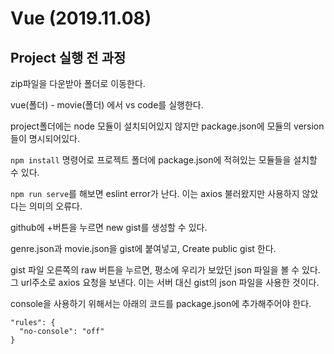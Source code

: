 # Vue (2019.11.08)

## Project 실행 전 과정

zip파일을 다운받아 폴더로 이동한다.

vue(폴더) - movie(폴더) 에서 vs code를 실행한다.

project폴더에는 node 모듈이 설치되어있지 않지만 package.json에 모듈의 version들이 명시되어있다.

`npm install` 명령어로 프로젝트 폴더에 package.json에 적혀있는 모듈들을 설치할 수 있다.

`npm run serve`를 해보면 eslint error가 난다. 이는 axios 불러왔지만 사용하지 않았다는 의미의 오류다.

github에 +버튼을 누르면 new gist를 생성할 수 있다.

genre.json과 movie.json을 gist에 붙여넣고, Create public gist 한다.

gist 파일 오른쪽의 raw 버튼을 누르면, 평소에 우리가 보았던 json 파일을 볼 수 있다. 그 url주소로 axios 요청을 보낸다. 이는 서버 대신 gist의 json 파일을 사용한 것이다.

console을 사용하기 위해서는 아래의 코드를 package.json에 추가해주어야 한다.

```
"rules": {
  "no-console": "off"
}
```

